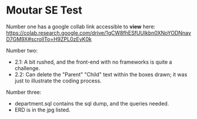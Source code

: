 # Moutar SE Test 

Number one has a google collab link accessible to **view** here: https://colab.research.google.com/drive/1gCW8fhESfUUlkbn0XNoYODNnayD7GM9X#scrollTo=H9ZPL0zEvK0k

Number two:
- 2.1: A bit rushed, and the front-end with no frameworks is quite a challenge.
- 2.2: Can delete the "Parent" "Child" text within the boxes drawn; it was just to illustrate the coding process.

Number three:
- department.sql contains the sql dump, and the queries needed.
- ERD is in the jpg listed. 
